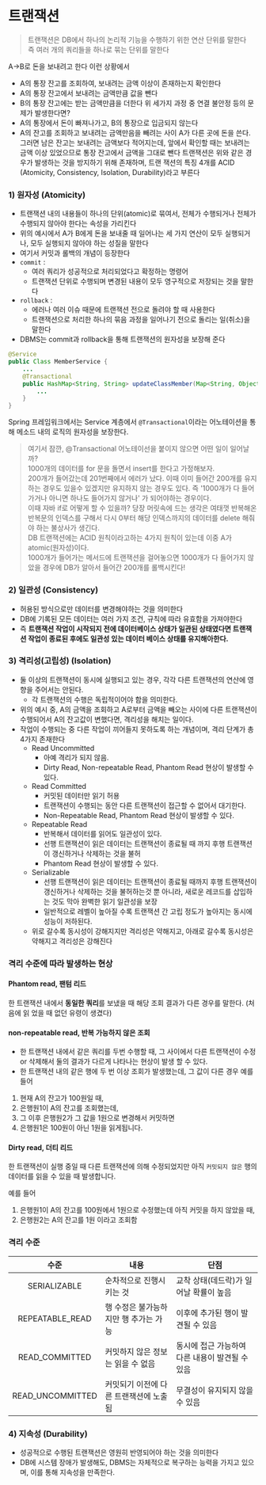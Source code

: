 # 트랜잭션
>트랜잭션은 DB에서 하나의 논리적 기능을 수행하기 위한 연산 단위를 말한다<br>
>즉 여러 개의 쿼리들을 하나로 묶는 단위를 말한다

A->B로 돈을 보내려고 한다 이런 상황에서
- A의 통장 잔고를 조회하여, 보내려는 금액 이상이 존재하는지 확인한다
- A의 통장 잔고에서 보내려는 금액만큼 값을 뺀다
- B의 통장 잔고에는 받는 금액만큼을 더한다
위 세가지 과정 중 연결 불안정 등의 문제가 발생한다면?
- A의 통장에서 돈이 빠져나가고, B의 통장으로 입금되지 않는다
- A의 잔고를 조회하고 보내려는 금액만음을 빼려는 사이 A가 다른 곳에 돈을 쓴다. 그러면 남은 잔고는 보내려는 금액보다 적어지는데, 앞에서 확인할 때는 보내려는 금액 이상 있었으므로 통장 잔고에서 금액을 그대로 뺀다
트랜잭션은 위와 같은 경우가 발생하는 것을 방지하기 위해 존재하며, 트랜 잭션의 특징 4개를  ACID (Atomicity, Consistency, Isolation, Durability)라고 부른다

### 1) 원자성 (Atomicity)
- 트랜잭션 내의 내용들이 하나의 단위(atomic)로 묶여서, 전체가 수행되거나 전체가 수행되지 않아야 한다는 속성을 가리킨다 
- 위의 예시에서 A가 B에게 돈을 보내줄 때 일어나는 세 가지 연산이 모두 실행되거나, 모두 실행되지 않아야 하는 성질을 말한다
- 여기서 커밋과 롤백의 개념이 등장한다
- `commit` :
  - 여러 쿼리가 성공적으로 처리되었다고 확정하는 명령어
  - 트랜잭션 단위로 수행되며 변경된 내용이 모두 영구적으로 저장되는 것을 말한다
- `rollback` :
  - 에러나 여러 이슈 때문에 트랜잭션 전으로 돌려야 할 때 사용한다
  - 트랜잭션으로 처리한 하나의 묶음 과정을 일어나기 전으로 돌리는 일(취소)을 말한다
- DBMS는 commit과 rollback을 통해 트랜잭션의 원자성을 보장해 준다 
```java
@Service
public Class MemberService {
    ...
    @Transactional
    public HashMap<String, String> updateClassMember(Map<String, Object> param) throws Exception {
        ...
    }
}
```
Spring 프레임워크에서는 Service 계층에서 `@Transactional`이라는 어노테이션을 통해 메소드 내의 로직의 원자성을 보장한다.
> 여기서 잠깐, @Transactional 어노테이선을 붙이지 않으면 어떤 일이 일어날까?<br>
> 1000개의 데이터를 for 문을 돌면서 insert를 한다고 가정해보자.<br>
> 200개가 들어갔는데 201번째에서 에러가 났다. 이때 이미 들어간 200개를 유지하는 경우도 있을수 있겠지만 유지하지 않는 경우도 있다. 즉 '1000개가 다 들어가거나 아니면 하나도 들어가지 않거나' 가 되어야하는 경우이다.<br>
> 이때 자바 if로 어떻게 할 수 있을까? 당장 머릿속에 드는 생각은 여태껏 반복해온 반복문의 인덱스를 구해서 다시 0부터 해당 인덱스까지의 데이터를 delete 해줘야 하는 불상사가 생긴다.<br>
>DB 트랜잭션에는 ACID 원칙이라고하는 4가지 원칙이 있는데 이중 A가 atomic(원자성)이다.<br>
> 1000개가 들어가는 메서드에 트랜잭션을 걸어놓으면 1000개가 다 들어가지 않았을 경우에 DB가 알아서 들어간 200개를 롤백시킨다!
### 2) 일관성 (Consistency)
- 허용된 방식으로만 데이터를 변경해야하는 것을 의미한다
- DB에 기록된 모든 데이터는 여러 가지 조건, 규칙에 따라 유효함을 가져야한다
- 즉 **트랜잭션 작업이 시작되지 전에 데이터베이스 상태가 일관된 상태였다면 트랜잭션 작업이 종료된 후에도 일관성 있는 데이터 베이스 상태를 유지해아한다.**
### 3) 격리성(고립성) (Isolation)
- 둘 이상의 트랜잭션이 동시에 실행되고 있는 경우, 각각 다른 트랜잭션의 연산에 영향을 주어서는 안된다.
    - 각 트랜잭션의 수행은 독립적이어야 함을 의미한다.
- 위의 예시 중, A의 금액을 조회하고 A로부터 금액을 빼오는 사이에 다른 트랜잭션이 수행되어서 A의 잔고값이 변했다면, 격리성을 해치는 일이다.
- 작업이 수행되는 중 다른 작업이 끼어들지 못하도록 하는 개념이며, 격리 단계가 총 4가지 존재한다
  - Read Uncommitted
    - 아예 격리가 되지 않음.
    - Dirty Read, Non-repeatable Read, Phantom Read 현상이 발생할 수 있다.
  - Read Committed
    - 커밋된 데이터만 읽기 허용 
    - 트랜잭션이 수행되는 동안 다른 트랜잭션이 접근할 수 없어서 대기한다.
    - Non-Repeatable Read, Phantom Read 현상이 발생할 수 있다.   
  - Repeatable Read
    - 반복해서 데이터를 읽어도 일관성이 있다.
    - 선행 트랜잭션이 읽은 데이터는 트랜잭션이 종료될 때 까지 후행 트랜잭션이 갱신하거나 삭제하는 것을 불허
    - Phantom Read 현상이 발생할 수 있다.
  - Serializable
    - 선행 트랜잭션이 읽은 데이터는 트랜잭션이 종료될 때까지 후행 트랜잭션이 갱신하거나 삭제하는 것을 불허하는것 뿐 아니라, 새로운 레코드를 삽입하는 것도 막아 완벽한 읽기 일관성을 보장
    - 일반적으로 레벨이 높아질 수록 트랜잭션 간 고립 정도가 높아지는 동시에 성능이 저하된다.
  - 위로 갈수록 동시성이 강해지지만 격리성은 약해지고, 아래로 갈수록 동시성은 약해지고 격리성은 강해진다
### 격리 수준에 따라 발생하는 현상
#### Phantom read, 팬텀 리드
한 트랜잭션 내에서 **동일한 쿼리**를 보냈을 때 해당 조회 결과가 다른 경우를 말한다. (처음에 읽 었을 때 없던 유령이 생겼다)

#### non-repeatable read, 반복 가능하지 않은 조회
- 한 트랜잭션 내에서 같은 쿼리를 두번 수행할 때, 그 사이에서 다른 트랜잭션이 수정 or 삭제해서 둘의 결과가 다르게 나타나는 현상이 발생 할 수 있다.
- 한 트랜잭션 내의 같은 행에 두 번 이상 조회가 발생했는데, 그 값이 다른 경우
예를 들어 
1. 현재 A의 잔고가 100원일 때, 
2. 은행원1이 A의 잔고를 조회했는데, 
3. 그 이후 은행원2가 그 값을 1원으로 변경해서 커밋하면 
4. 은행원1은 100원이 아닌 1원을 읽게됩니다.

#### Dirty read, 더티 리드 
한 트랜잭션이 실행 중일 때 다른 트랜잭션에 의해 수정되었지만 아직 `커밋되지 않은` 행의 데이터를 읽을 수 있을 때 발생합니다. 

예를 들어
1. 은행원1이 A의 잔고를 100원에서 1원으로 수정했는데 아직 커밋을 하지 않았을 때,
2. 은행원2는 A의 잔고를 1원 이라고 조회함

### 격리 수준
|         수준         |내용|단점|
|:------------------:|-----|------|
|    SERIALIZABLE    |순차적으로 진행시키는 것|교착 상태(데드락)가 일어날 확률이 높음|
|  REPEATABLE_READ   |행 수정은 불가능하지만 행 추가는 가능|이후에 추가된 행이 발견될 수 있음|
|  READ_COMMITTED  |커밋하지 않은 정보는 읽을 수 없음|동시에 접근 가능하여 다른 내용이 발견될 수 있음|
|  READ_UNCOMMITTED  |커밋되기 이전에 다른 트랜잭션에 노출됨|무결성이 유지되지 않을 수 있음|
### 4) 지속성 (Durability)
- 성공적으로 수행된 트랜잭션은 영원히 반영되어야 하는 것을 의미한다
- DB에 시스템 장애가 발생해도, DBMS는 자체적으로 복구하는 능력을 가지고 있으며, 이를 통해 지속성을 만족한다.